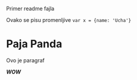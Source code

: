 Primer readme fajla

Ovako se pisu promenljive
`var x = {name: 'Ucha'}`

<h1>  Paja Panda </h1>

<p>Ovo je paragraf</p>

***WOW***